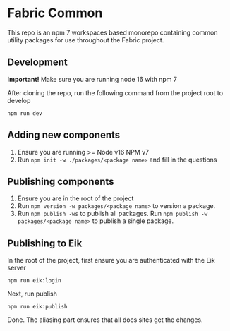 # Fabric Common

This repo is an npm 7 workspaces based monorepo containing common utility packages for use throughout the Fabric project.

## Development

**Important!** Make sure you are running node 16 with npm 7

After cloning the repo, run the following command from the project root to develop

```
npm run dev
```

## Adding new components

1. Ensure you are running >= Node v16 NPM v7
1. Run `npm init -w ./packages/<package name>` and fill in the questions

## Publishing components

1. Ensure you are in the root of the project
1. Run `npm version -w packages/<package name>` to version a package.
1. Run `npm publish -ws` to publish all packages. Run `npm publish -w packages/<package name>` to publish a single package.

## Publishing to Eik

In the root of the project, first ensure you are authenticated with the Eik server

```
npm run eik:login
```

Next, run publish

```
npm run eik:publish
```

Done. The aliasing part ensures that all docs sites get the changes.